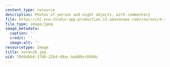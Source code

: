 ```yaml
---
content_type: resource
description: Photos of person and eight objects, with commentary
file: https://ol-ocw-studio-app-production.s3.amazonaws.com/courses/4-341-introduction-to-photography-fall-2002/70d4dbbd37d622b4d9acbadd9cc0504c_noren16.jpg
file_type: image/jpeg
image_metadata:
  caption: ''
  credit: ''
  image-alt: ''
resourcetype: Image
title: noren16.jpg
uid: 70d4dbbd-37d6-22b4-d9ac-badd9cc0504c
---
```

